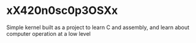 # xX420n0sc0p3OSXx
Simple kernel built as a project to learn C and assembly, and learn about computer operation at a low level
